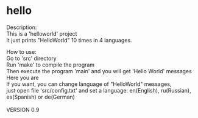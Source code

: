 # hello

Description:<br/>
	This is a 'helloworld' project<br/>
	It just prints "HelloWorld" 10 times in 4 languages.<br/>

How to use:<br/>
	Go to 'src' directory<br/>
	Run 'make' to compile the program<br/>
	Then execute the program 'main' and you will get 'Hello World' messages<br/>
	Here you are<br/>
	If you want, you can change language of "HelloWorld" messages,<br/> 
	just open file 'src/config.txt' and set a language: en(English), ru(Russian), es(Spanish) or de(German) </br>
<br/>
VERSION 0.9
